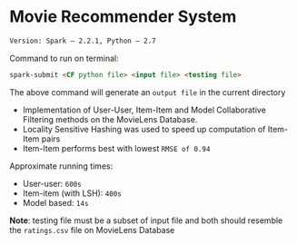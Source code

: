 # Movie Recommender System

```html
Version: Spark – 2.2.1, Python – 2.7
```

Command to run on terminal:

```html
spark-submit <CF python file> <input file> <testing file>
```

The above command will generate an `output file` in the current directory 

- Implementation of User-User, Item-Item and Model Collaborative Filtering methods on the MovieLens Database.
- Locality Sensitive Hashing was used to speed up computation of Item-Item pairs
- Item-Item performs best with lowest `RMSE of 0.94`

Approximate running times:

- User-user: `600s`
- Item-item (with LSH): `400s`
- Model based: `14s`

__Note__: testing file must be a subset of input file and both should resemble the `ratings.csv` file on MovieLens Database
